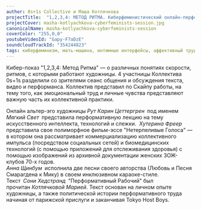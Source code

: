 ```yaml
---
author: 0s+1s Collective и Маша Котлячкова
projectTitle:  "1,2,3,4: МЕТОД РИТМА. Киберфеминистический онлайн-перформанс"
projectCover: masha-kotlyachkova-cyberfeminists-session.jpg
canonicalName: masha-kotlyachkova-cyberfeminists-session
coverColor: "255,0,0"
youtubeVideoId: "Gapy-F7aDzE"
soundcloudTrackId: "354244823"
tags: киберфеминизм, мать-машина, интимные интерфейсы, аффективный труд, рассеянная коллективность, практики самих себя, цифровой пролетариат
---
```


Кибер-показ "1,2,3,4: Метод Ритма" — о различных понятиях скорости, ритмов, с которыми работают художницы. 4 участницы Коллектива 0s+1s разделили со зрителями сеанс общения и обсуждения текста, видео и перформанса. Коллектив представил по Скайпу работы, на тему того, как эмоциональный труд и личные чувства представляют важную часть их коллективной практики.  
  
Онлайн альтер-эго художницы _Рут Карин Цеттергрен_ под именем _Мягкий Свет_ представила перформативную лекцию на тему искусственного интеллекта, технологий и слежки.   _Хутерина Фреер_ представила свое полиморфное фильм-эссе "Нетерпеливые Голоса" — в котором она рассматривает коммерциализацию коллективного импульса (посредством социальных сетей) и биомедицинских технологий (с помощью приложений для отслеживания здоровья) с помощью изображений из архивной документации женских ЗОЖ-клубов 70-х годов.  
_Анна Щинбум_ исполнила две песни своего авторства (Любовь и Песня Смарагдена к Мику) в своем инклюзивном караоке-стиле.  
Текст _Сони Хедстранд_ "Перформативный Рабочий" был прочитан _Котлячковой Марией_. Текст основан на личном опыте художницы, а также политической истории перформативного труда начиная от парижской прислуги и заканчивая Tokyo Host Boys.